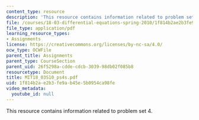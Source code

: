 ```yaml
---
content_type: resource
description: 'This resource contains information related to problem set 4. '
file: /courses/18-03-differential-equations-spring-2010/1f814b2ae2b3fe9ab45e5b0954ca98fe_MIT18_03S10_ps4s.pdf
file_type: application/pdf
learning_resource_types:
- Assignments
license: https://creativecommons.org/licenses/by-nc-sa/4.0/
ocw_type: OCWFile
parent_title: Assignments
parent_type: CourseSection
parent_uid: 26f5298a-cdde-cdcb-3039-98db02f085b8
resourcetype: Document
title: MIT18_03S10_ps4s.pdf
uid: 1f814b2a-e2b3-fe9a-b45e-5b0954ca98fe
video_metadata:
  youtube_id: null
---
```

This resource contains information related to problem set 4. 